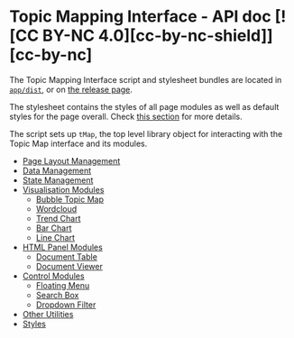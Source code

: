 
# Topic Mapping Interface - API doc [![CC BY-NC 4.0][cc-by-nc-shield]][cc-by-nc]

The Topic Mapping Interface script and stylesheet bundles are located in [`app/dist`](../app/dist), or on [the release page](https://github.com/strategicfutureslab/Topic_Mapping_Interface/releases).

The stylesheet contains the styles of all page modules as well as default styles for the page overall.
Check [this section](#styles) for more details.

The script sets up `tMap`, the top level library object for interacting with the Topic Map interface and its modules.

- [Page Layout Management](#page-manager)
- [Data Management](#data-manager)
- [State Management](#state-manager)
- [Visualisation Modules](#visualisation-modules)
    - [Bubble Topic Map](#bubble-topic-map)
    - [Wordcloud](#wordcloud)
    - [Trend Chart](#trend-chart)
    - [Bar Chart](#bar-chart)
    - [Line Chart](#line-chart)
- [HTML Panel Modules](#html-panel-modules)
    - [Document Table](#document-table)
    - [Document Viewer](#document-viewer)
- [Control Modules](#control-modules)
    - [Floating Menu](#floating-menu)
    - [Search Box](#search-box)
    - [Dropdown Filter](#dropdown-filter)
- [Other Utilities](#other-utilities)
- [Styles](#styles)
